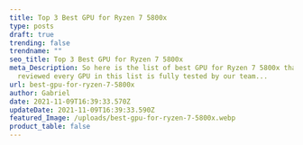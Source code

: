 ```yaml
---
title: Top 3 Best GPU for Ryzen 7 5800x
type: posts
draft: true
trending: false
trendname: ""
seo_title: Top 3 Best GPU for Ryzen 7 5800x
meta_Description: So here is the list of best GPU for Ryzen 7 5800x that we
  reviewed every GPU in this list is fully tested by our team...
url: best-gpu-for-ryzen-7-5800x
author: Gabriel
date: 2021-11-09T16:39:33.570Z
updateDate: 2021-11-09T16:39:33.590Z
featured_Image: /uploads/best-gpu-for-ryzen-7-5800x.webp
product_table: false
---
```

